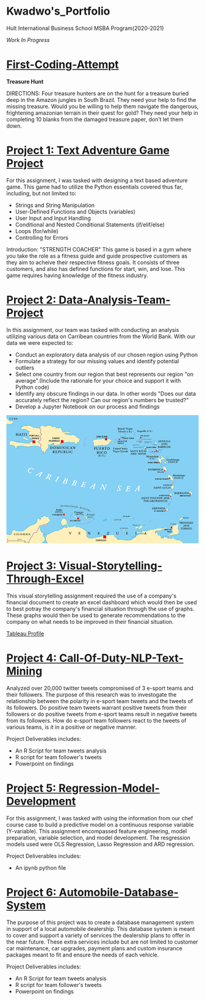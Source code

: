 # Kwadwo's_Portfolio
Hult International Business School MSBA Program(2020-2021)

*Work In Progress*

# [First-Coding-Attempt](https://github.com/kwadwo-kyei/First-Coding-Attempt)
**Treasure Hunt**

DIRECTIONS: Four treasure hunters are on the hunt for a treasure buried deep in the Amazon jungles in South Brazil. They need your help to find the missing treasure. Would you be willing to help them navigate the dangerous, frightening amazonian terrain in their quest for gold? They need your help in completing 10 blanks from the damaged treasure paper, don’t let them down.

# [Project 1: Text Adventure Game Project](https://github.com/kwadwo-kyei/Text-Adventure-Game-Project)
For this assignment, I was tasked with designing a text based adventure game. This game had to utilize the Python essentials covered thus far, including, but not limited to: 
- Strings and String Manipulation
- User-Defined Functions and Objects (variables)
- User Input and Input Handling
- Conditional and Nested Conditional Statements (if/elif/else)
- Loops (for/while)
- Controlling for Errors

Introduction: "STRENGTH COACHER"
    This game is based in a gym where you take the role as a fitness guide and guide prospective customers as they aim to acheive their respective fitness goals. It consists of three customers, and also has defined functions for start, win, and lose. This game requires having knowledge of the fitness industry.

# [Project 2: Data-Analysis-Team-Project](https://github.com/kwadwo-kyei/Data-Analysis-Team-Project)

In this assignment, our team was tasked with conducting an analysis utilizing various data on Carribean countries from the World Bank. With our data we were expected to:

* Conduct an exploratory data analysis of our chosen region using Python
* Formulate a strategy for our missing values and identify potential outliers
* Select one country from our region that best represents our region "on average".(Include the rationale for your choice and support it with Python code)
* Identify any obscure findings in our data. In other words "Does our data accurately reflect the region? Can our region's numbers be trusted?"
* Develop a Jupyter Notebook on our process and findings 

![Carribean Map](https://github.com/kwadwo-kyei/Kwadwo_Portfolio/blob/main/image/GITHUB%20PIC.png)


# [Project 3: Visual-Storytelling-Through-Excel](https://github.com/kwadwo-kyei/Visual-Storytelling-Through-Excel)
This visual storytelling assignment required the use of a company's financial document to
create an excel dashboard which would then be used to best potray the company's financial
situation through the use of graphs. These graphs would then be used to generate recommendations 
to the company on what needs to be improved in their financial situation.

[Tableau Profile](https://public.tableau.com/profile/kwadwo1887#!/)

# [Project 4: Call-Of-Duty-NLP-Text-Mining](https://github.com/kwadwo-kyei/Call-Of-Duty-NLP-Text-Mining)
Analyzed over 20,000 twitter tweets compromised of 3 e-sport teams and their followers. The purpose of this research was to investogate the relationship between the polarity in e-sport team tweets and the tweets of its followers. Do positive team tweets warrant positive tweets from their followers or do positive tweets from e-sport teams result in negative tweets from its followers. How do e-sport team followers react to the tweets of various teams, is it in a positive or negative manner.

Project Deliverables includes:
- An R Script for team tweets analysis
- R script for team follower's tweets
- Powerpoint on findings

# [Project 5: Regression-Model-Development](https://github.com/kwadwo-kyei/Regression-Model-Development)
For this assignment, I was tasked with using the information from our chef course case to build a predictive model on a continuous response variable (Y-variable). This assignment encompassed feature engineering, model preparation, variable selection, and model development. The resgression models used were OLS Regression, Lasso Regression and ARD regression.

Project Deliverables includes:
- An ipynb python file

# [Project 6: Automobile-Database-System](https://github.com/kwadwo-kyei/Automobile-Database-System)
The purpose of this project was to create a database management system in support of a local automobile dealership. This database system is meant to cover and support a variety of services the dealership plans to offer in the near future. These extra services include but are not limited to customer car maintenance, car upgrades, payment plans and custom insurance packages meant to fit and ensure the needs of each vehicle. 

Project Deliverables includes:
- An R Script for team tweets analysis
- R script for team follower's tweets
- Powerpoint on findings
